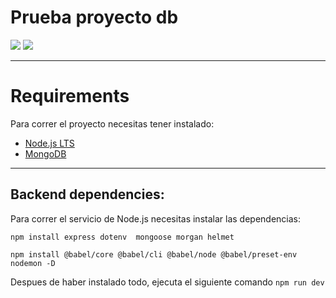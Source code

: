 # Prueba proyecto db

![](https://img.shields.io/badge/Project%20Version-0.0.1-brightgreen) ![](https://img.shields.io/badge/node-%3E=%2016.0.0-brightgreen)

---

# Requirements

Para correr el proyecto necesitas tener instalado:

- [Node.js LTS](https://nodejs.org/es/download/ "Node.js")
- [MongoDB](https://www.mongodb.com/try/download/community "MongoDB")

---

## Backend dependencies:

Para correr el servicio de Node.js necesitas instalar las dependencias:

`npm install express dotenv  mongoose morgan helmet`

`npm install @babel/core @babel/cli @babel/node @babel/preset-env nodemon -D`

Despues de haber instalado todo, ejecuta el siguiente comando `npm run dev`
